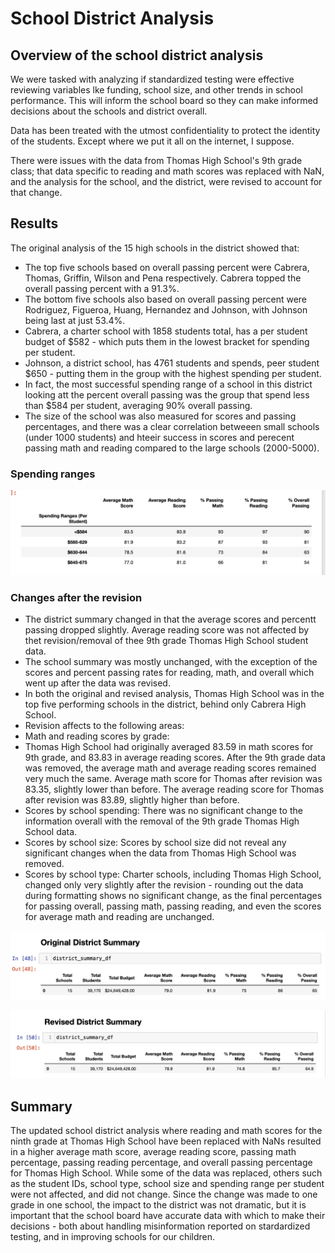 # School District Analysis  

## Overview of the school district analysis
We were tasked with analyzing if standardized testing were effective reviewing variables lke funding, school size, and other trends in school performance. This will inform the school board so they can make informed decisions about the schools and district overall. 

Data has been treated with the utmost confidentiality to protect the identity of the students. Except where we put it all on the internet, I suppose.

There were issues with the data from Thomas High School's 9th grade class; that data specific to reading and math scores was replaced with NaN, and the analysis for the school, and the district, were revised to account for that change.

## Results
The original analysis of the 15 high schools in the district showed that:
* The top five schools based on overall passing percent were Cabrera, Thomas, Griffin, Wilson and Pena respectively. Cabrera topped the overall passing percent with a 91.3%.
* The bottom five schools also based on overall passing percent were Rodriguez, Figueroa, Huang, Hernandez and Johnson, with Johnson being last at just 53.4%.
* Cabrera, a charter school with 1858 students total, has a per student budget of $582 - which puts them in the lowest bracket for spending per student.
* Johnson, a district school, has 4761 students and spends, peer student $650 - putting them in the group with the highest spending per student.
* In fact, the most successful spending range of a school in this district looking att the percent overall passing was the group that spend less than $584 per student, averaging 90% overall passing.
* The size of the school was also measured for scores and passing percentages, and there was a clear correlation betweeen small schools (under 1000 students) and hteeir success in scores and perecent passing math and reading compared to the large schools (2000-5000).

### Spending ranges
![Spending](Resources/Spending.png)


### Changes after the revision
* The district summary changed in that the average scores and percentt passing dropped slightly. Average reading score was not affected by thet revision/removal of thee 9th grade Thomas High School student data.
* The school summary was mostly unchanged, with the exception of the scores and percent passing rates for reading, math, and overall which went up after the data was revised.
* In both the original and revised analysis, Thomas High School was in the top five performing schools in the district, behind only Cabrera High School. 
* Revision affects to the following areas:
* Math and reading scores by grade: 
* Thomas High School had originally averaged 83.59 in math scores for 9th grade, and 83.83 in average reading scores. After the 9th grade data was removed, the average math and average reading scores remained very much the same. Average math score for Thomas after revision was 83.35, slightly lower than before. The average reading score for Thomas after revision was 83.89, slightly higher than before. 
* Scores by school spending: There was no significant change to the information overall with the removal of the 9th grade Thomas High School data.
* Scores by school size: Scores by school size did not reveal any significant changes when the data from Thomas High School was removed.
* Scores by school type: Charter schools, including Thomas High School, changed only very slightly after the revision - rounding out the data during formatting shows no significant change, as the final percentages for passing overall, passing math, passing reading, and even the scores for average math and reading are unchanged.

![Original](Resources/OriginalDistrictSummary.png)

![Revised](Resources/RevisedDistrictSummary.png)

## Summary
The updated school district analysis where reading and math scores for the ninth grade at Thomas High School have been replaced with NaNs resulted in a higher average math score, average reading score, passing math percentage, passing reading percentage, and overall passing percentage for Thomas High School. While some of the data was replaced, others such as the student IDs, school type, school size and spending range per student were not affected, and did not change. Since the change was made to one grade in one school, the impact to the district was not dramatic, but it is important that the school board have accurate data with which to make their decisions - both about handling misinformation reported on stardardized testing, and in improving schools for our children.
